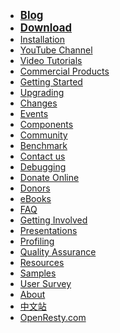 <!---
    @title         Main Menu
    @creator       Yichun Zhang
    @created       2011-06-21 03:57 GMT
--->

* <big>**[Blog](https://blog.openresty.com/en/?src=org_side)**</big>
* <big>**[Download](download.html)**</big>
* [Installation](installation.html)
* [YouTube Channel](https://www.youtube.com/channel/UCXVmwF-UCScv2ftsGoMqxhw/)
* [Video Tutorials](videos.html)
* [Commercial Products](commercial.html)
* [Getting Started](getting-started.html)
* [Upgrading](upgrading.html)
* [Changes](changes.html)
* [Events](events.html)
* [Components](components.html)
* [Community](community.html)
* [Benchmark](benchmark.html)
* [Contact us](contact-us.html)
* [Debugging](debugging.html)
* [Donate Online](donate-online.html)
* [Donors](donors.html)
* [eBooks](ebooks.html)
* [FAQ](faq.html)
* [Getting Involved](getting-involved.html)
* [Presentations](presentations.html)
* [Profiling](profiling.html)
* [Quality Assurance](quality-assurance.html)
* [Resources](resources.html)
* [Samples](samples.html)
* [User Survey](https://openresty.org/survey/)
* [About](about.html)
* [中文站](/cn/)
* [OpenResty.com](https://openresty.com/)
